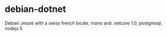 # debian-dotnet
Debian Jessie with a swiss french locale, mono and .netcore 1.0, postgresql, nodejs 5
